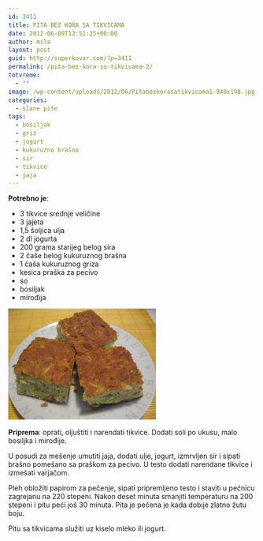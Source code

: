 ```yaml
---
id: 3411
title: PITA BEZ KORA SA TIKVICAMA
date: 2012-06-09T12:51:25+00:00
author: mila
layout: post
guid: http://superkuvar.com/?p=3411
permalink: /pita-bez-kora-sa-tikvicama-2/
totvreme:
  - ""
image: /wp-content/uploads/2012/06/Pitabezkorasatikvicama1-940x198.jpg
categories:
  - slane pite
tags:
  - bosiljak
  - griz
  - jogurt
  - kukuruzno brašno
  - sir
  - tikvice
  - jaja
---
```

**Potrebno je**:

  * 3 tikvice srednje veličine
  * 3 jajeta
  * 1,5 šoljica ulja
  * 2 dl jogurta
  * 200 grama starijeg belog sira
  * 2 čaše belog kukuruznog brašna
  * 1 čaša kukuruznog griza
  * kesica praška za pecivo
  * so
  * bosiljak
  * mirođija

<img class="alignnone size-medium wp-image-3412" title="Pitabezkorasatikvicama" src="/wp-content/uploads/2012/06/Pitabezkorasatikvicama1-300x225.jpg" alt="" width="300" height="225" /> 

**Priprema**: oprati, oljuštiti i narendati tikvice. Dodati soli po ukusu, malo bosiljka i mirođije.

U posudi za mešenje umutiti jaja, dodati ulje, jogurt, izmrvljen sir i sipati brašno pomešano sa praškom za pecivo. U testo dodati narendane tikvice i izmešati varjačom.

Pleh obložiti papirom za pečenje, sipati pripremljeno testo i staviti u pećnicu zagrejanu na 220 stepeni. Nakon deset minuta smanjiti temperaturu na 200 stepeni i pitu peći još 30 minuta. Pita je pečena je kada dobije zlatno žutu boju.

Pitu sa tikvicama služiti uz kiselo mleko ili jogurt.